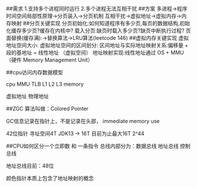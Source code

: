##需求
1.支持多个进程同时运行
2.多个进程无法互相干扰
##方案
多进程->程序时间空间局部性原理->分页装入->分页机制
互相干扰->虚拟地址->虚拟内存->内存映射
##分页关键实现
分页初始化:如何知道程序有多少页,每页的数据结构,初始化缓存多少页?缓存在内核中?
载入分页:缺页时载入多少页?缺页中断执行过程?
页面替换(缓存满):->替换算法->LRU算法(leetcode 146)
##虚拟内存关键实现
虚拟地址空间大小:
虚拟地址空间的区间划分:
区间地址与实际地址映射关系:偏移量 + 段的基地址 = 线性地址 （虚拟空间）
地址映射实现:线性地址通过 OS + MMU（硬件 Memory Management Unit）

##cpu访问内存数据模型

cpu
MMU
TLB
L1
L2
L3
memory

虚拟地址
物理地址

##ZGC
算法叫做：Colored Pointer

GC信息记录在指针上，不是记录在头部， immediate memory use

42位指针 寻址空间4T JDK13 -> 16T 目前为止最大16T 2^44

##CPU如何区分一个立即数 和 一条指令
总线内部分为：数据总线 地址总线 控制总线

地址总线目前：48位

颜色指针本质上包含了地址映射的概念
